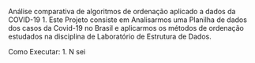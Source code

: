 Análise comparativa de algoritmos de ordenação aplicado a dados da COVID-19
	1. Este Projeto consiste em Analisarmos uma Planilha de dados dos casos da Covid-19 no Brasil e aplicarmos os métodos de ordenação estudados na disciplina de Laboratório de Estrutura de Dados. 

Como Executar:
	1. N sei 
